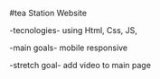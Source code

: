 #tea Station Website

-tecnologies- using Html, Css, JS,

-main goals- mobile responsive

-stretch goal- add video to main page
